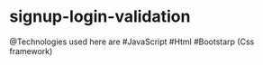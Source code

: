 # signup-login-validation

@Technologies used here are #JavaScript #Html #Bootstarp (Css framework)

